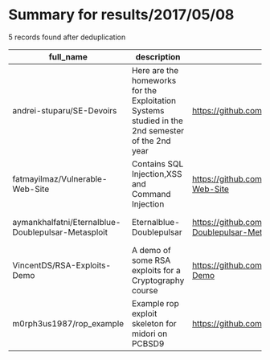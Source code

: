 
# Summary for results/2017/05/08
    
5 records found after deduplication

| full_name | description | html_url | matched_list | matched_count | pushed_at | size | stargazers_count | language | forks_count | vul_ids |
|----------------------------------------------------|-------------------------------------------------------------------------------------------------|-----------------------------------------------------------------------|----------------------------------|-----------------|---------------------------|--------|--------------------|------------|---------------|-----------|
| andrei-stuparu/SE-Devoirs | Here are the homeworks for the Exploitation Systems studied in the 2nd semester of the 2nd year | https://github.com/andrei-stuparu/SE-Devoirs | ['exploit'] | 1 | 2017-05-08 16:07:44+00:00 | 96 | 0 | Python | 0 | [] |
| fatmayilmaz/Vulnerable-Web-Site | Contains SQL Injection,XSS and Command Injection | https://github.com/fatmayilmaz/Vulnerable-Web-Site | ['command injection'] | 1 | 2017-05-08 11:53:45+00:00 | 841 | 0 | PHP | 0 | [] |
| aymankhalfatni/Eternalblue-Doublepulsar-Metasploit | Eternalblue-Doublepulsar | https://github.com/aymankhalfatni/Eternalblue-Doublepulsar-Metasploit | ['metasploit module OR payload'] | 1 | 2017-05-08 14:11:25+00:00 | 2869 | 0 | Ruby | 1 | [] |
| VincentDS/RSA-Exploits-Demo | A demo of some RSA exploits for a Cryptography course | https://github.com/VincentDS/RSA-Exploits-Demo | ['exploit'] | 1 | 2017-05-08 13:57:23+00:00 | 26 | 1 | Python | 1 | [] |
| m0rph3us1987/rop_example | Example rop exploit skeleton for midori on PCBSD9 | https://github.com/m0rph3us1987/rop_example | ['exploit'] | 1 | 2017-05-08 18:26:39+00:00 | 39 | 2 | HTML | 1 | [] |
